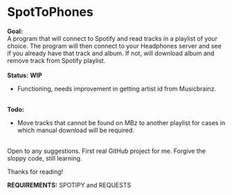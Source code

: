 # SpotToPhones

<b>Goal:</b>
<br>
  A program that will connect to Spotify and read tracks in a playlist of your choice.
  The program will then connect to your Headphones server and see if you already have that track and album.
  If not, will download album and remove track from Spotify playlist.
<br><br>
<b>Status:</b> <b>WIP</b>
<ul>
  <li>Functioning, needs improvement in getting artist id from Musicbrainz.</li>
</ul>  
<br>
<b>Todo:</b>
<ul>
    <li>Move tracks that cannot be found on MBz to another playlist for cases in which manual download will be required.</li>
</ul>
<br>
Open to any suggestions. First real GitHub project for me.
Forgive the sloppy code, still learning.

Thanks for reading!

<b>REQUIREMENTS:</b>
SPOTIPY and REQUESTS
